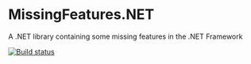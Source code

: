 MissingFeatures.NET
===================

A .NET library containing some missing features in the .NET Framework

[![Build status](https://ci.appveyor.com/api/projects/status/k15cmfm7lxjpskgy?svg=true)](https://ci.appveyor.com/project/NikolayIT/missingfeatures-net)